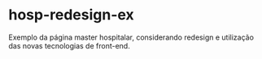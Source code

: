 # hosp-redesign-ex
Exemplo da página master hospitalar, considerando redesign e utilização das novas tecnologias de front-end.

